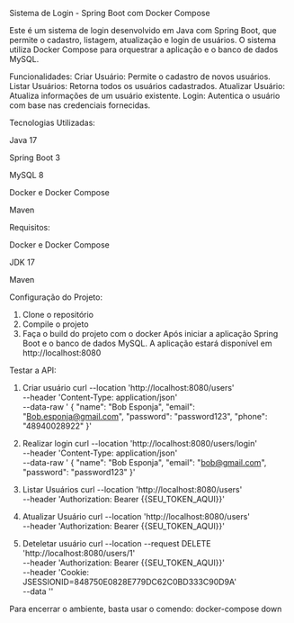 Sistema de Login - Spring Boot com Docker Compose

Este é um sistema de login desenvolvido em Java com Spring Boot, que permite o cadastro, listagem, atualização e login de usuários. O sistema utiliza Docker Compose para orquestrar a aplicação e o banco de dados MySQL.

Funcionalidades:
Criar Usuário: Permite o cadastro de novos usuários.
Listar Usuários: Retorna todos os usuários cadastrados.
Atualizar Usuário: Atualiza informações de um usuário existente.
Login: Autentica o usuário com base nas credenciais fornecidas.

Tecnologias Utilizadas:

Java 17

Spring Boot 3

MySQL 8

Docker e Docker Compose

Maven

Requisitos:

Docker e Docker Compose

JDK 17

Maven

Configuração do Projeto:
1. Clone o repositório
2. Compile o projeto
3. Faça o build do projeto com o docker
Após iniciar a aplicação Spring Boot e o banco de dados MySQL. A aplicação estará disponível em http://localhost:8080

Testar a API:
   1. Criar usuário 
curl --location 'http://localhost:8080/users' \
--header 'Content-Type: application/json' \
--data-raw '    {
        "name": "Bob Esponja",
        "email": "Bob.esponja@gmail.com",
         "password": "password123",
          "phone": "48940028922"
    }'

   2. Realizar login
curl --location 'http://localhost:8080/users/login' \
--header 'Content-Type: application/json' \
--data-raw '    {
    "name": "Bob Esponja",
    "email": "bob@gmail.com",
    "password": "password123"
    }'

   3. Listar Usuários
curl --location 'http://localhost:8080/users' \
--header 'Authorization: Bearer {{SEU_TOKEN_AQUI}}'

   4. Atualizar Usuário
curl --location 'http://localhost:8080/users' \
--header 'Authorization: Bearer {{SEU_TOKEN_AQUI}}'

   5. Deteletar usuário
curl --location --request DELETE 'http://localhost:8080/users/1' \
--header 'Authorization: Bearer {{SEU_TOKEN_AQUI}}' \
--header 'Cookie: JSESSIONID=848750E0828E779DC62C0BD333C90D9A' \
--data ''

Para encerrar o ambiente, basta usar o comendo: 
docker-compose down


    
